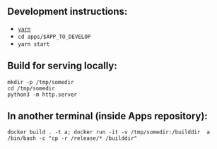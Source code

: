 ## Development instructions:
- [`yarn`](https://yarnpkg.com/en/docs/install)
- `cd apps/$APP_TO_DEVELOP`
- `yarn start`

## Build for serving locally:

    mkdir -p /tmp/somedir
    cd /tmp/somedir
    python3 -m http.server

## In another terminal (inside Apps repository):

    docker build . -t a; docker run -it -v /tmp/somedir:/builddir  a /bin/bash -c "cp -r /release/* /builddir"
